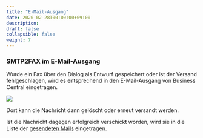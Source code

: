 ```yaml
---
title: "E-Mail-Ausgang"
date: 2020-02-28T00:00:00+09:00
description: 
draft: false
collapsible: false
weight: 7
---
```

### SMTP2FAX im E-Mail-Ausgang

Wurde ein Fax über den Dialog als Entwurf gespeichert oder ist der Versand fehlgeschlagen, wird es entsprechend in den E-Mail-Ausgang von Business Central eingetragen.

![](images/apps/smtp2fax/eMailAusgang.png)

Dort kann die Nachricht dann gelöscht oder erneut versandt werden.

Ist die Nachricht dagegen erfolgreich verschickt worden, wird sie in die Liste der [gesendeten Mails](de-de/apps/smtp2fax/working-with-smtp2fax/sentemails/) eingetragen.

